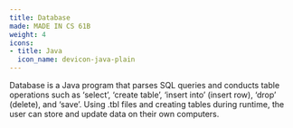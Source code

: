 ```yaml
---
title: Database
made: MADE IN CS 61B
weight: 4
icons:
- title: Java
  icon_name: devicon-java-plain
---
```

Database is a Java program that parses SQL queries and conducts table operations such as ‘select’, ‘create table’, ‘insert into’ (insert row), ‘drop’ (delete), and ‘save’. Using .tbl files and creating tables during runtime, the user can store and update data on their own computers.

